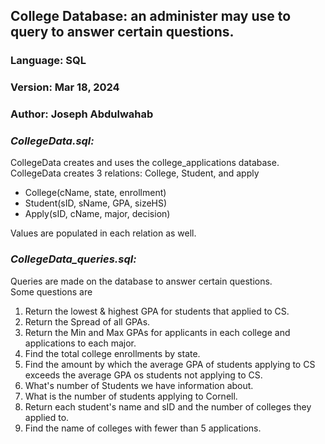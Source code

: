 ## College Database: an administer may use to query to answer certain questions.  
### Language: SQL  
### Version: Mar 18, 2024  
### Author: Joseph Abdulwahab  

### _CollegeData.sql:_
CollegeData creates and uses the college_applications database.  
CollegeData creates 3 relations: College, Student, and apply  
-  College(cName, state, enrollment)    
-  Student(sID, sName, GPA, sizeHS)
-  Apply(sID, cName, major, decision)
    
Values are populated in each relation as well. 

### _CollegeData_queries.sql:_
Queries are made on the database to answer certain questions.  
Some questions are  
  1) Return the lowest & highest GPA for students that applied to CS.
  2) Return the Spread of all GPAs.
  3) Return the Min and Max GPAs for applicants in each college and applications to each major.
  4) Find the total college enrollments by state.
  5) Find the amount by which the average GPA of students applying to CS exceeds the average GPA os students not applying to CS.
  6) What's number of Students we have information about. 
  7) What is the number of students applying to Cornell.
  8) Return each student's name and sID and the number of colleges they applied to.
  9) Find the name of colleges with fewer than 5 applications. 
